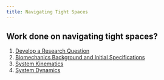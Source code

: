 ```yaml
---
title: Navigating Tight Spaces
---
```


## Work done on navigating tight spaces?


1. [Develop a Research Question](Question/Question)
2. [Biomechanics Background and Initial Specifications](Biomechanics/Biomechanics)
3. [System Kinematics](Kinematics/Kinematics)
4. [System Dynamics](Dynamics/Dynamics)
